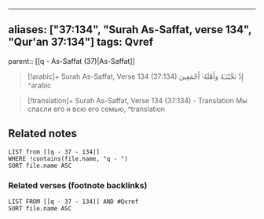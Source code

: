 
---
aliases: ["37:134", "Surah As-Saffat, verse 134", "Qur'an 37:134"]
tags: Qvref
---

parent:: [[q - As-Saffat (37)|As-Saffat]]

> [!arabic]+ Surah As-Saffat, Verse 134 (37:134)
> <span class="quran-arabic">إِذْ نَجَّيْنَـٰهُ وَأَهْلَهُۥٓ أَجْمَعِينَ</span>
^arabic

> [!translation]+ Surah As-Saffat, Verse 134 (37:134) - Translation
> Мы спасли его и всю его семью,
^translation



## Related notes
```dataview
LIST from [[q - 37 - 134]]
WHERE !contains(file.name, "q - ")
SORT file.name ASC
```

### Related verses (footnote backlinks)
```dataview
LIST FROM [[q - 37 - 134]] AND #Qvref
SORT file.name ASC
```

